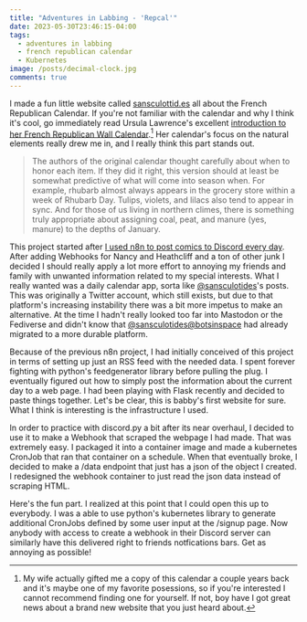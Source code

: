 ```yaml
---
title: "Adventures in Labbing - 'Repcal'"
date: 2023-05-30T23:46:15-04:00
tags:
  - adventures in labbing
  - french republican calendar
  - Kubernetes
image: /posts/decimal-clock.jpg
comments: true
---
```


I made a fun little website called [sansculottid.es](https://sansculottid.es) all about the French Republican Calendar. If you're not familiar with the calendar and why I think it's cool, go immediately read Ursula Lawrence's excellent [introduction to her French Republican Wall Calendar](https://www.ursulalawrence.com/the-french-republican-wall-calendar).[^1] Her calendar's focus on the natural elements really drew me in, and I really think this part stands out.

>The authors of the original calendar thought carefully about when to honor each item. If they did it right, this version should at least be somewhat predictive of what will come into season when. For example, rhubarb almost always appears in the grocery store within a week of Rhubarb Day. Tulips, violets, and lilacs also tend to appear in sync. And for those of us living in northern climes, there is something truly appropriate about assigning coal, peat, and manure (yes, manure) to the depths of January.

This project started after [I used n8n to post comics to Discord every day](https://worstwizard.online/posts/labbing/adventures-in-n8n). After adding Webhooks for Nancy and Heathcliff and a ton of other junk I decided I should really apply a lot more effort to annoying my friends and family with unwanted information related to my special interests. What I really wanted was a daily calendar app, sorta like [@sansculotides](https://twitter.com/sansculotides)'s posts. This was originally a Twitter account, which still exists, but due to that platform's increasing instability there was a bit more impetus to make an alternative. At the time I hadn't really looked too far into Mastodon or the Fediverse and didn't know that [@sansculotides@botsinspace](https://botsin.space/@sansculotides) had already migrated to a more durable platform.

Because of the previous n8n project, I had initially conceived of this project in terms of setting up just an RSS feed with the needed data. I spent forever fighting with python's feedgenerator library before pulling the plug. I eventually figured out how to simply post the information about the current day to a web page. I had been playing with Flask recently and decided to paste things together. Let's be clear, this is babby's first website for sure. What I think is interesting is the infrastructure I used. 

In order to practice with discord.py a bit after its near overhaul, I decided to use it to make a Webhook that scraped the webpage I had made. That was extremely easy. I packaged it into a container image and made a kubernetes CronJob that ran that container on a schedule. When that eventually broke, I decided to make a /data endpoint that just has a json of the object I created. I redesigned the webhook container to just read the json data instead of scraping HTML.

Here's the fun part. I realized at this point that I could open this up to everybody. I was a able to use python's kubernetes library to generate additional CronJobs defined by some user input at the /signup page. Now anybody with access to create a webhook in their Discord server can similarly have this delivered right to friends notfications bars. Get as annoying as possible!

[^1]: My wife actually gifted me a copy of this calendar a couple years back and it's maybe one of my favorite posessions, so if you're interested I cannot recommend finding one for yourself. If not, boy have I got great news about a brand new website that you just heard about.